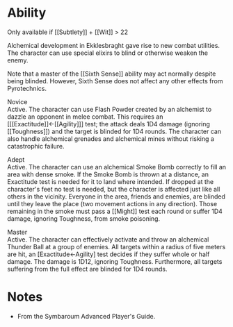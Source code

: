 # Ability
Only available if [[Subtlety]] + [[Wit]] > 22

Alchemical development in Ekklesbraght gave rise to new combat utilities. The character can use special elixirs to blind or otherwise weaken the enemy.

Note that a master of the [[Sixth Sense]] ability may act normally despite being blinded. However, Sixth Sense does not affect any other effects from Pyrotechnics.

Novice<br>Active. The character can use Flash Powder created by an alchemist to dazzle an opponent in melee combat. This requires an \[[[Exactitude]]←[[Agility]]\] test; the attack deals 1D4 damage (ignoring [[Toughness]]) and the target is blinded for 1D4 rounds. The character can also handle alchemical grenades and alchemical mines without risking a catastrophic failure.

Adept<br>Active. The character can use an alchemical Smoke Bomb correctly to fill an area with dense smoke. If the Smoke Bomb is thrown at a distance, an Exactitude test is needed for it to land where intended. If dropped at the character's feet no test is needed, but the character is affected just like all others in the vicinity. Everyone in the area, friends and enemies, are blinded until they leave the place (two movement actions in any direction). Those remaining in the smoke must pass a [[Might]] test each round or suffer 1D4 damage, ignoring Toughness, from smoke poisoning.

Master<br>Active. The character can effectively activate and throw an alchemical Thunder Ball at a group of enemies. All targets within a radius of five meters are hit, an \[Exactitude←Agility\] test decides if they suffer whole or half damage. The damage is 1D12, ignoring Toughness. Furthermore, all targets suffering from the full effect are blinded for 1D4 rounds.
# Notes
* From the Symbaroum Advanced Player's Guide.